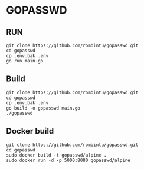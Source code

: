 # GOPASSWD

## RUN
```
git clone https://github.com/rombintu/gopasswd.git
cd gopasswd
cp .env.bak .env
go run main.go
```

## Build
```
git clone https://github.com/rombintu/gopasswd.git
cd gopasswd
cp .env.bak .env
go build -o gopasswd main.go
./gopasswd
```

## Docker build
```
git clone https://github.com/rombintu/gopasswd.git
cd gopasswd
sudo docker build -t gopasswd/alpine .
sudo docker run -d -p 5000:8080 gopasswd/alpine
```